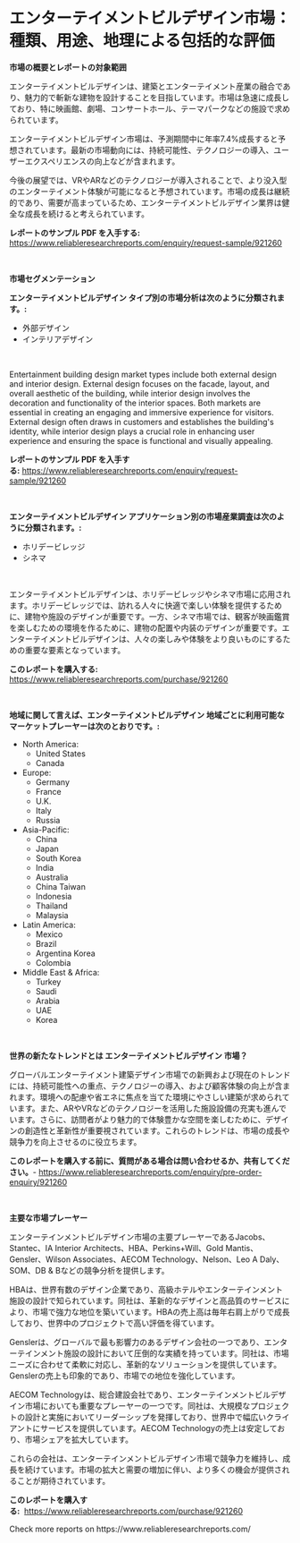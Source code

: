 <p><h1>エンターテイメントビルデザイン市場：種類、用途、地理による包括的な評価</h1></p><p><strong>市場の概要とレポートの対象範囲</strong></p>
<p><p>エンターテイメントビルデザインは、建築とエンターテイメント産業の融合であり、魅力的で斬新な建物を設計することを目指しています。市場は急速に成長しており、特に映画館、劇場、コンサートホール、テーマパークなどの施設で求められています。</p><p>エンターテイメントビルデザイン市場は、予測期間中に年率7.4%成長すると予想されています。最新の市場動向には、持続可能性、テクノロジーの導入、ユーザーエクスペリエンスの向上などが含まれます。</p><p>今後の展望では、VRやARなどのテクノロジーが導入されることで、より没入型のエンターテイメント体験が可能になると予想されています。市場の成長は継続的であり、需要が高まっているため、エンターテイメントビルデザイン業界は健全な成長を続けると考えられています。</p></p>
<p><strong>レポートのサンプル PDF を入手する:</strong> <a href="https://www.reliableresearchreports.com/enquiry/request-sample/921260">https://www.reliableresearchreports.com/enquiry/request-sample/921260</a></p>
<p>&nbsp;</p>
<p><strong>市場セグメンテーション</strong></p>
<p><strong>エンターテイメントビルデザイン タイプ別の市場分析は次のように分類されます。:</strong></p>
<p><ul><li>外部デザイン</li><li>インテリアデザイン</li></ul></p>
<p>&nbsp;</p>
<p><p>Entertainment building design market types include both external design and interior design. External design focuses on the facade, layout, and overall aesthetic of the building, while interior design involves the decoration and functionality of the interior spaces. Both markets are essential in creating an engaging and immersive experience for visitors. External design often draws in customers and establishes the building's identity, while interior design plays a crucial role in enhancing user experience and ensuring the space is functional and visually appealing.</p></p>
<p><strong>レポートのサンプル PDF を入手する:</strong>&nbsp;<a href="https://www.reliableresearchreports.com/enquiry/request-sample/921260">https://www.reliableresearchreports.com/enquiry/request-sample/921260</a></p>
<p>&nbsp;</p>
<p><strong> エンターテイメントビルデザイン アプリケーション別の市場産業調査は次のように分類されます。:</strong></p>
<p><ul><li>ホリデービレッジ</li><li>シネマ</li></ul></p>
<p>&nbsp;</p>
<p><p>エンターテイメントビルデザインは、ホリデービレッジやシネマ市場に応用されます。ホリデービレッジでは、訪れる人々に快適で楽しい体験を提供するために、建物や施設のデザインが重要です。一方、シネマ市場では、観客が映画鑑賞を楽しむための環境を作るために、建物の配置や内装のデザインが重要です。エンターテイメントビルデザインは、人々の楽しみや体験をより良いものにするための重要な要素となっています。</p></p>
<p><strong>このレポートを購入する:</strong>&nbsp; <a href="https://www.reliableresearchreports.com/purchase/921260">https://www.reliableresearchreports.com/purchase/921260</a></p>
<p>&nbsp;</p>
<p><strong>地域に関して言えば、エンターテイメントビルデザイン 地域ごとに利用可能なマーケットプレーヤーは次のとおりです。:</strong></p>
<p><ul>
    <li>
        North America:
        <ul>
            <li>United States</li>
            <li>Canada</li>
        </ul>
    </li>
    <li>
        Europe:
        <ul>
            <li>Germany</li>
            <li>France</li>
            <li>U.K.</li>
            <li>Italy</li>
            <li>Russia</li>
        </ul>
    </li>
    <li>
        Asia-Pacific:
        <ul>
            <li>China</li>
            <li>Japan</li>
            <li>South Korea</li>
            <li>India</li>
            <li>Australia</li>
            <li>China Taiwan</li>
            <li>Indonesia</li>
            <li>Thailand</li>
            <li>Malaysia</li>
        </ul>
    </li>
    <li>
        Latin America:
        <ul>
            <li>Mexico</li>
            <li>Brazil</li>
            <li>Argentina Korea</li>
            <li>Colombia</li>
        </ul>
    </li>
    <li>
        Middle East & Africa:
        <ul>
            <li>Turkey</li>
            <li>Saudi</li>
            <li>Arabia</li>
            <li>UAE</li>
            <li>Korea</li>
        </ul>
    </li>
    </ul></p>
<p>&nbsp;</p>
<p><strong>世界の新たなトレンドとは エンターテイメントビルデザイン 市場？</strong></p>
<p><p>グローバルエンターテイメント建築デザイン市場での新興および現在のトレンドには、持続可能性への重点、テクノロジーの導入、および顧客体験の向上が含まれます。環境への配慮や省エネに焦点を当てた環境にやさしい建築が求められています。また、ARやVRなどのテクノロジーを活用した施設設備の充実も進んでいます。さらに、訪問者がより魅力的で体験豊かな空間を楽しむために、デザインの創造性と革新性が重要視されています。これらのトレンドは、市場の成長や競争力を向上させるのに役立ちます。</p></p>
<p><strong>このレポートを購入する前に、質問がある場合は問い合わせるか、共有してください。</strong>- <a href="https://www.reliableresearchreports.com/enquiry/pre-order-enquiry/921260">https://www.reliableresearchreports.com/enquiry/pre-order-enquiry/921260</a></p>
<p>&nbsp;</p>
<p><strong>主要な市場プレーヤー</strong></p>
<p><p>エンターテインメントビルデザイン市場の主要プレーヤーであるJacobs、Stantec、IA Interior Architects、HBA、Perkins+Will、Gold Mantis、Gensler、Wilson Associates、AECOM Technology、Nelson、Leo A Daly、SOM、DB & Bなどの競争分析を提供します。</p><p>HBAは、世界有数のデザイン企業であり、高級ホテルやエンターテインメント施設の設計で知られています。同社は、革新的なデザインと高品質のサービスにより、市場で強力な地位を築いています。HBAの売上高は毎年右肩上がりで成長しており、世界中のプロジェクトで高い評価を得ています。</p><p>Genslerは、グローバルで最も影響力のあるデザイン会社の一つであり、エンターテインメント施設の設計において圧倒的な実績を持っています。同社は、市場ニーズに合わせて柔軟に対応し、革新的なソリューションを提供しています。Genslerの売上も印象的であり、市場での地位を強化しています。</p><p>AECOM Technologyは、総合建設会社であり、エンターテインメントビルデザイン市場においても重要なプレーヤーの一つです。同社は、大規模なプロジェクトの設計と実施においてリーダーシップを発揮しており、世界中で幅広いクライアントにサービスを提供しています。AECOM Technologyの売上は安定しており、市場シェアを拡大しています。</p><p>これらの会社は、エンターテインメントビルデザイン市場で競争力を維持し、成長を続けています。市場の拡大と需要の増加に伴い、より多くの機会が提供されることが期待されています。</p></p>
<p><strong>このレポートを購入する:</strong>&nbsp;&nbsp;<a href="https://www.reliableresearchreports.com/purchase/921260">https://www.reliableresearchreports.com/purchase/921260</a></p>
<p>Check more reports on https://www.reliableresearchreports.com/</p>